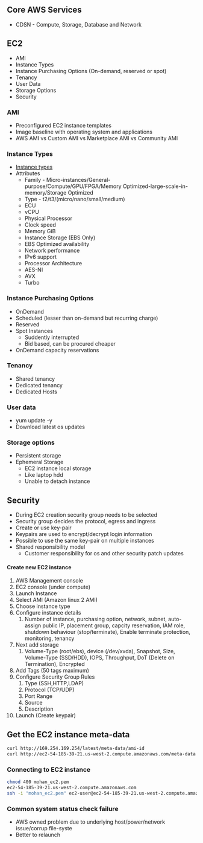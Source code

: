 ## Core AWS Services

* CDSN - Compute, Storage, Database and Network

## EC2
* AMI
* Instance Types
* Instance Purchasing Options (On-demand, reserved or spot)
* Tenancy
* User Data
* Storage Options
* Security


### AMI
* Preconfigured EC2 instance templates
* Image baseline with operating system and applications
* AWS AMI vs Custom AMI vs Marketplace AMI vs Community AMI


### Instance Types
* [Instance types](https://aws.amazon.com/ec2/instance-types/)
* Attributes
  * Family - Micro-instances/General-purpose/Compute/GPU/FPGA/Memory Optimized-large-scale-in-memory/Storage Optimized
  * Type - t2/t3/(micro/nano/small/medium)
  * ECU
  * vCPU
  * Physical Processor
  * Clock speed
  * Memory GiB
  * Instance Storage (EBS Only)
  * EBS Optimized availability
  * Network performance
  * IPv6 support
  * Processor Architecture
  * AES-NI
  * AVX
  * Turbo


### Instance Purchasing Options
* OnDemand
* Scheduled (lesser than on-demand but recurring charge)
* Reserved
* Spot Instances
  * Suddently interrupted
  * Bid based, can be procured cheaper
* OnDemand capacity reservations


### Tenancy
* Shared tenancy
* Dedicated tenancy
* Dedicated Hosts

### User data
* yum update -y
* Download latest os updates


### Storage options
* Persistent storage
* Ephemeral Storage
  * EC2 instance local storage
  * Like laptop hdd
  * Unable to detach instance


## Security
* During EC2 creation security group needs to be selected
* Security group decides the protocol, egress and ingress
* Create or use key-pair
* Keypairs are used to encrypt/decrypt login information
* Possible to use the same key-pair on multiple instances
* Shared responsibility model
  * Customer responsibility for os and other security patch updates


#### Create new EC2 instance
1. AWS Management console  
1. EC2 console (under compute)
1. Launch Instance
1. Select AMI (Amazon linux 2 AMI)
1. Choose instance type
1. Configure instance details
   1. Number of instance, purchasing option, network, subnet, auto-assign public IP, placement group, capcity reservation, IAM role, shutdown behaviour (stop/terminate), Enable terminate protection, monitoring, tenancy
1. Next add storage
   1. Volume-Type (root/ebs), device (/dev/xvda), Snapshot, Size, Volume-Type (SSD/HDD), IOPS, Throughput, DoT (Delete on Termination), Encrypted
1. Add Tags (50 tags maximum)
1. Configure Security Group Rules
   1. Type (SSH,HTTP,LDAP)
   1. Protocol (TCP/UDP)
   1. Port Range
   1. Source
   1. Description
1. Launch (Create keypair)


## Get the EC2 instance meta-data
```bash
curl http://169.254.169.254/latest/meta-data/ami-id
curl http://ec2-54-185-39-21.us-west-2.compute.amazonaws.com/meta-data
```

### Connecting to EC2 instance
```bash
chmod 400 mohan_ec2.pem
ec2-54-185-39-21.us-west-2.compute.amazonaws.com
ssh -i "mohan_ec2.pem" ec2-user@ec2-54-185-39-21.us-west-2.compute.amazonaws.com
```

### Common system status check failure
* AWS owned problem due to underlying host/power/network issue/corrup file-syste
* Better to relaunch
